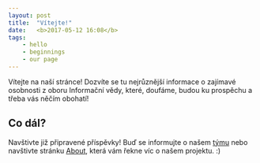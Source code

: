 ```yaml
---
layout: post
title:  "Vítejte!"
date:   <b>2017-05-12 16:08</b>
tags: 
    - hello
    - beginnings
    - our page
---
```


Vítejte na naší stránce! Dozvíte se tu nejrůznější informace o zajímavé osobnosti z oboru Informační vědy, které, doufáme, budou ku prospěchu a třeba vás něčím obohatí! 


## Co dál?

Navštivte již připravené příspěvky! Buď se informujte o našem [týmu](https://janikoci.github.io/learn-jekyll/2017/04/17/team.html) nebo navštivte stránku [About](https://janikoci.github.io/learn-jekyll/about.html), která vám řekne víc o našem projektu. :)

<!--[another post]({{ site.baseurl }}{{ page.next.url }}) or head back to [homepage]({{ site.baseurl }}{% link index.md %})-->